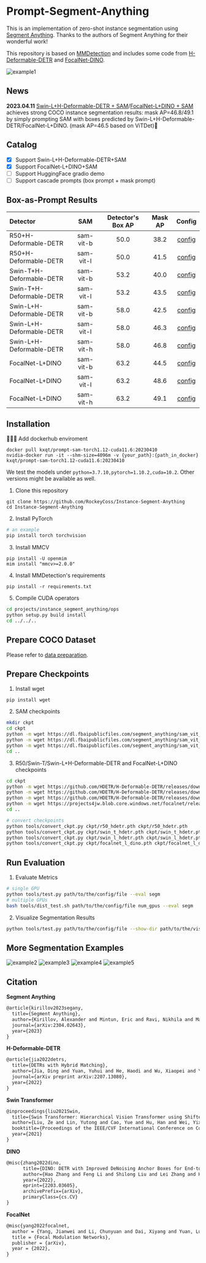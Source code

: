 # Prompt-Segment-Anything
This is an implementation of zero-shot instance segmentation using [Segment Anything](https://github.com/facebookresearch/segment-anything). Thanks to the authors of Segment Anything for their wonderful work! 

This repository is based on [MMDetection](https://github.com/open-mmlab/mmdetection) and includes some code from [H-Deformable-DETR](https://github.com/HDETR/H-Deformable-DETR) and [FocalNet-DINO](https://github.com/FocalNet/FocalNet-DINO).

![example1](assets/example1.jpg)

## News

**2023.04.11** [Swin-L+H-Deformable-DETR + SAM](https://github.com/RockeyCoss/Instance-Segment-Anything/blob/master/projects/configs/hdetr/swin-l-hdetr_sam-vit-h.py)/[FocalNet-L+DINO + SAM](https://github.com/RockeyCoss/Instance-Segment-Anything/blob/master/projects/configs/hdetr/swin-l-hdetr_sam-vit-h.py) achieves strong COCO instance segmentation results: mask AP=46.8/49.1 by simply prompting SAM with boxes predicted by Swin-L+H-Deformable-DETR/FocalNet-L+DINO. (mask AP=46.5 based on ViTDet)🍺

## Catalog

- [x] Support Swin-L+H-Deformable-DETR+SAM
- [x] Support FocalNet-L+DINO+SAM
- [ ] Support HuggingFace gradio demo
- [ ] Support cascade prompts (box prompt + mask prompt)

## Box-as-Prompt Results

|         Detector         |    SAM    | Detector's Box AP | Mask AP |                            Config                            |
| :---------------------- | :-------: | :---------------: | :-----: | :----------------------------------------------------------: |
|  R50+H-Deformable-DETR   | sam-vit-b |       50.0        |  38.2   | [config](https://github.com/RockeyCoss/Instance-Segment-Anything/blob/master/projects/configs/hdetr/r50-hdetr_sam-vit-b.py) |
|  R50+H-Deformable-DETR   | sam-vit-l |       50.0        |  41.5   | [config](https://github.com/RockeyCoss/Instance-Segment-Anything/blob/master/projects/configs/hdetr/r50-hdetr_sam-vit-l.py) |
| Swin-T+H-Deformable-DETR | sam-vit-b |       53.2        |  40.0   | [config](https://github.com/RockeyCoss/Instance-Segment-Anything/blob/master/projects/configs/hdetr/swin-t-hdetr_sam-vit-b.py) |
| Swin-T+H-Deformable-DETR | sam-vit-l |       53.2        |  43.5   | [config](https://github.com/RockeyCoss/Instance-Segment-Anything/blob/master/projects/configs/hdetr/swin-t-hdetr_sam-vit-l.py) |
| Swin-L+H-Deformable-DETR | sam-vit-b |       58.0        |  42.5   | [config](https://github.com/RockeyCoss/Instance-Segment-Anything/blob/master/projects/configs/hdetr/swin-l-hdetr_sam-vit-b.py) |
| Swin-L+H-Deformable-DETR | sam-vit-l |       58.0        |  46.3   | [config](https://github.com/RockeyCoss/Instance-Segment-Anything/blob/master/projects/configs/hdetr/swin-l-hdetr_sam-vit-l.py) |
| Swin-L+H-Deformable-DETR | sam-vit-h |       58.0        |  46.8   | [config](https://github.com/RockeyCoss/Instance-Segment-Anything/blob/master/projects/configs/hdetr/swin-l-hdetr_sam-vit-h.py) |
|     FocalNet-L+DINO      | sam-vit-b |       63.2        |  44.5   | [config](https://github.com/RockeyCoss/Instance-Segment-Anything/blob/master/projects/configs/hdetr/swin-l-hdetr_sam-vit-b.py) |
|     FocalNet-L+DINO      | sam-vit-l |       63.2        |  48.6   | [config](https://github.com/RockeyCoss/Instance-Segment-Anything/blob/master/projects/configs/hdetr/swin-l-hdetr_sam-vit-l.py) |
|     FocalNet-L+DINO      | sam-vit-h |       63.2        |  49.1   | [config](https://github.com/RockeyCoss/Instance-Segment-Anything/blob/master/projects/configs/hdetr/swin-l-hdetr_sam-vit-h.py) |

## Installation

🍺🍺🍺 Add dockerhub enviroment 

```
docker pull kxqt/prompt-sam-torch1.12-cuda11.6:20230410
nvidia-docker run -it --shm-size=4096m -v {your_path}:{path_in_docker} kxqt/prompt-sam-torch1.12-cuda11.6:20230410
```

We test the models under `python=3.7.10,pytorch=1.10.2,cuda=10.2`. Other versions might be available as well.

1. Clone this repository

```
git clone https://github.com/RockeyCoss/Instance-Segment-Anything
cd Instance-Segment-Anything
```

2. Install PyTorch

```bash
# an example
pip install torch torchvision
```

3. Install MMCV

```
pip install -U openmim
mim install "mmcv>=2.0.0"
```

4. Install MMDetection's requirements

```
pip install -r requirements.txt
```

5. Compile CUDA operators

```bash
cd projects/instance_segment_anything/ops
python setup.py build install
cd ../../..
```

## Prepare COCO Dataset

Please refer to [data preparation](https://mmdetection.readthedocs.io/en/latest/user_guides/dataset_prepare.html).

## Prepare Checkpoints

1. Install wget

```
pip install wget
```

2. SAM checkpoints

```bash
mkdir ckpt
cd ckpt
python -m wget https://dl.fbaipublicfiles.com/segment_anything/sam_vit_h_4b8939.pth
python -m wget https://dl.fbaipublicfiles.com/segment_anything/sam_vit_l_0b3195.pth
python -m wget https://dl.fbaipublicfiles.com/segment_anything/sam_vit_b_01ec64.pth
cd ..
```

3. R50/Swin-T/Swin-L+H-Deformable-DETR and FocalNet-L+DINO checkpoints

```bash
cd ckpt
python -m wget https://github.com/HDETR/H-Deformable-DETR/releases/download/v0.1/r50_hybrid_branch_lambda1_group6_t1500_dp0_mqs_lft_deformable_detr_plus_iterative_bbox_refinement_plus_plus_two_stage_36eps.pth -o r50_hdetr.pth
python -m wget https://github.com/HDETR/H-Deformable-DETR/releases/download/v0.1/swin_tiny_hybrid_branch_lambda1_group6_t1500_dp0_mqs_lft_deformable_detr_plus_iterative_bbox_refinement_plus_plus_two_stage_36eps.pth -o swin_t_hdetr.pth
python -m wget https://github.com/HDETR/H-Deformable-DETR/releases/download/v0.1/decay0.05_drop_path0.5_swin_large_hybrid_branch_lambda1_group6_t1500_n900_dp0_mqs_lft_deformable_detr_plus_iterative_bbox_refinement_plus_plus_two_stage_36eps.pth -o swin_l_hdetr.pth
python -m wget https://projects4jw.blob.core.windows.net/focalnet/release/detection/focalnet_large_fl4_o365_finetuned_on_coco.pth -o focalnet_l_dino.pth
cd ..

# convert checkpoints
python tools/convert_ckpt.py ckpt/r50_hdetr.pth ckpt/r50_hdetr.pth
python tools/convert_ckpt.py ckpt/swin_t_hdetr.pth ckpt/swin_t_hdetr.pth
python tools/convert_ckpt.py ckpt/swin_l_hdetr.pth ckpt/swin_l_hdetr.pth
python tools/convert_ckpt.py ckpt/focalnet_l_dino.pth ckpt/focalnet_l_dino.pth
```

## Run Evaluation

1. Evaluate Metrics

```bash
# single GPU
python tools/test.py path/to/the/config/file --eval segm
# multiple GPUs
bash tools/dist_test.sh path/to/the/config/file num_gpus --eval segm
```

2. Visualize Segmentation Results

```bash
python tools/test.py path/to/the/config/file --show-dir path/to/the/visualization/results
```
## More Segmentation Examples

![example2](assets/example2.jpg)
![example3](assets/example3.jpg)
![example4](assets/example4.jpg)
![example5](assets/example5.jpg)

## Citation

**Segment Anything**

```latex
@article{kirillov2023segany,
  title={Segment Anything}, 
  author={Kirillov, Alexander and Mintun, Eric and Ravi, Nikhila and Mao, Hanzi and Rolland, Chloe and Gustafson, Laura and Xiao, Tete and Whitehead, Spencer and Berg, Alexander C. and Lo, Wan-Yen and Doll{\'a}r, Piotr and Girshick, Ross},
  journal={arXiv:2304.02643},
  year={2023}
}
```
**H-Deformable-DETR**

```latex
@article{jia2022detrs,
  title={DETRs with Hybrid Matching},
  author={Jia, Ding and Yuan, Yuhui and He, Haodi and Wu, Xiaopei and Yu, Haojun and Lin, Weihong and Sun, Lei and Zhang, Chao and Hu, Han},
  journal={arXiv preprint arXiv:2207.13080},
  year={2022}
}
```
**Swin Transformer**

```latex
@inproceedings{liu2021Swin,
  title={Swin Transformer: Hierarchical Vision Transformer using Shifted Windows},
  author={Liu, Ze and Lin, Yutong and Cao, Yue and Hu, Han and Wei, Yixuan and Zhang, Zheng and Lin, Stephen and Guo, Baining},
  booktitle={Proceedings of the IEEE/CVF International Conference on Computer Vision (ICCV)},
  year={2021}
}
```
**DINO**

```latex
@misc{zhang2022dino,
      title={DINO: DETR with Improved DeNoising Anchor Boxes for End-to-End Object Detection}, 
      author={Hao Zhang and Feng Li and Shilong Liu and Lei Zhang and Hang Su and Jun Zhu and Lionel M. Ni and Heung-Yeung Shum},
      year={2022},
      eprint={2203.03605},
      archivePrefix={arXiv},
      primaryClass={cs.CV}
}
```
**FocalNet**

```latex
@misc{yang2022focalnet,  
  author = {Yang, Jianwei and Li, Chunyuan and Dai, Xiyang and Yuan, Lu and Gao, Jianfeng},
  title = {Focal Modulation Networks},
  publisher = {arXiv},
  year = {2022},
}
```
